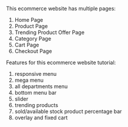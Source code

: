 This ecommerce website has multiple pages:
1. Home Page
2. Product Page
3. Trending Product Offer Page
4. Category Page
5. Cart Page
6. Checkout Page

Features for this ecommerce website tutorial:

1. responsive menu
2. mega menu
3. all departments menu
4. bottom menu bar
5. slider
6. trending products
7. sold/available stock product percentage bar
8. overlay and fixed cart
